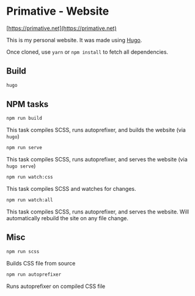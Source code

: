 # Primative - Website

[https://primative.net](https://primative.net)

This is my personal website. It was made using [Hugo](https://gohugo.io/).

Once cloned, use `yarn` or `npm install` to fetch all dependencies.

## Build

```bash
hugo
```

## NPM tasks

```bash
npm run build
```

This task compiles SCSS, runs autoprefixer, and builds the website (via `hugo`)

```bash
npm run serve
```

This task compiles SCSS, runs autoprefixer, and serves the website (via `hugo serve`)

```bash
npm run watch:css
```

This task compiles SCSS and watches for changes.

```bash
npm run watch:all
```

This task compiles SCSS, runs autoprefixer, and serves the website. Will automatically rebuild the site on any file change.

## Misc

```bash
npm run scss
```

Builds CSS file from source

```bash
npm run autoprefixer
```

Runs autoprefixer on compiled CSS file
